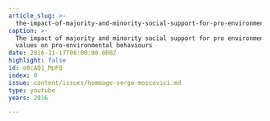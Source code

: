 ```yaml
---
article_slug: >-
  the-impact-of-majority-and-minority-social-support-for-pro-environmental-values-on-pro-environmental-behaviours
caption: >-
  The impact of majority and minority social support for pro environmental
  values on pro-environmental behaviours
date: 2016-11-17T06:00:00.000Z
highlight: false
id: e8cAQ1_MpFQ
index: 0
issue: content/issues/hommage-serge-moscovici.md
type: youtube
years: 2016

---
```

